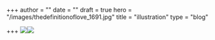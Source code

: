 +++
author = ""
date = ""
draft = true
hero = "/images/thedefinitionoflove_1691.jpg"
title = "illustration"
type = "blog"

+++
![](/images/thedefinitionoflove_1691.jpg)![](/images/arlequin_o.jpg)